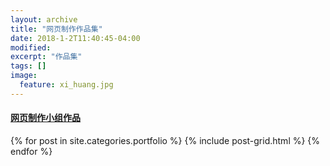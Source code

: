 ```yaml
---
layout: archive
title: "网页制作作品集"
date: 2018-1-2T11:40:45-04:00
modified:
excerpt: "作品集"
tags: []
image: 
  feature: xi_huang.jpg
---
```

#### [网页制作小组作品](https://qiuqiuge.github.io/portfolio/web/index.html)


<div class="tiles">
{% for post in site.categories.portfolio %}
  {% include post-grid.html %}
{% endfor %}
</div><!-- /.tiles 把所有categories 有 portfolio 的列出来-->
